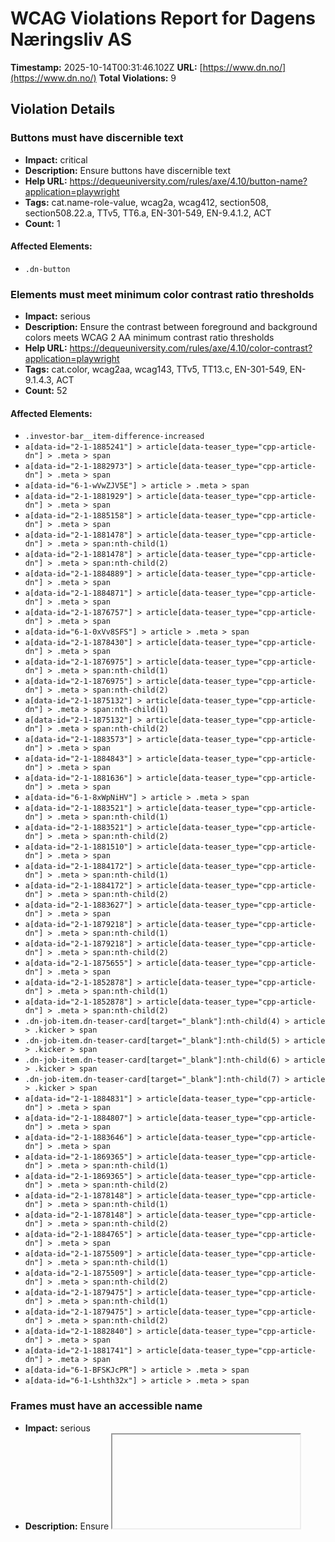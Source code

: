 # WCAG Violations Report for Dagens Næringsliv AS

**Timestamp:** 2025-10-14T00:31:46.102Z
**URL:** [https://www.dn.no/](https://www.dn.no/)
**Total Violations:** 9

## Violation Details

### Buttons must have discernible text

- **Impact:** critical
- **Description:** Ensure buttons have discernible text
- **Help URL:** https://dequeuniversity.com/rules/axe/4.10/button-name?application=playwright
- **Tags:** cat.name-role-value, wcag2a, wcag412, section508, section508.22.a, TTv5, TT6.a, EN-301-549, EN-9.4.1.2, ACT
- **Count:** 1

#### Affected Elements:

- `.dn-button`

### Elements must meet minimum color contrast ratio thresholds

- **Impact:** serious
- **Description:** Ensure the contrast between foreground and background colors meets WCAG 2 AA minimum contrast ratio thresholds
- **Help URL:** https://dequeuniversity.com/rules/axe/4.10/color-contrast?application=playwright
- **Tags:** cat.color, wcag2aa, wcag143, TTv5, TT13.c, EN-301-549, EN-9.1.4.3, ACT
- **Count:** 52

#### Affected Elements:

- `.investor-bar__item-difference-increased`
- `a[data-id="2-1-1885241"] > article[data-teaser_type="cpp-article-dn"] > .meta > span`
- `a[data-id="2-1-1882973"] > article[data-teaser_type="cpp-article-dn"] > .meta > span`
- `a[data-id="6-1-wVwZJV5E"] > article > .meta > span`
- `a[data-id="2-1-1881929"] > article[data-teaser_type="cpp-article-dn"] > .meta > span`
- `a[data-id="2-1-1885158"] > article[data-teaser_type="cpp-article-dn"] > .meta > span`
- `a[data-id="2-1-1881478"] > article[data-teaser_type="cpp-article-dn"] > .meta > span:nth-child(1)`
- `a[data-id="2-1-1881478"] > article[data-teaser_type="cpp-article-dn"] > .meta > span:nth-child(2)`
- `a[data-id="2-1-1884889"] > article[data-teaser_type="cpp-article-dn"] > .meta > span`
- `a[data-id="2-1-1884871"] > article[data-teaser_type="cpp-article-dn"] > .meta > span`
- `a[data-id="2-1-1876757"] > article[data-teaser_type="cpp-article-dn"] > .meta > span`
- `a[data-id="6-1-0xVv8SFS"] > article > .meta > span`
- `a[data-id="2-1-1878430"] > article[data-teaser_type="cpp-article-dn"] > .meta > span`
- `a[data-id="2-1-1876975"] > article[data-teaser_type="cpp-article-dn"] > .meta > span:nth-child(1)`
- `a[data-id="2-1-1876975"] > article[data-teaser_type="cpp-article-dn"] > .meta > span:nth-child(2)`
- `a[data-id="2-1-1875132"] > article[data-teaser_type="cpp-article-dn"] > .meta > span:nth-child(1)`
- `a[data-id="2-1-1875132"] > article[data-teaser_type="cpp-article-dn"] > .meta > span:nth-child(2)`
- `a[data-id="2-1-1883573"] > article[data-teaser_type="cpp-article-dn"] > .meta > span`
- `a[data-id="2-1-1884843"] > article[data-teaser_type="cpp-article-dn"] > .meta > span`
- `a[data-id="2-1-1881636"] > article[data-teaser_type="cpp-article-dn"] > .meta > span`
- `a[data-id="6-1-8xWpNiHV"] > article > .meta > span`
- `a[data-id="2-1-1883521"] > article[data-teaser_type="cpp-article-dn"] > .meta > span:nth-child(1)`
- `a[data-id="2-1-1883521"] > article[data-teaser_type="cpp-article-dn"] > .meta > span:nth-child(2)`
- `a[data-id="2-1-1881510"] > article[data-teaser_type="cpp-article-dn"] > .meta > span`
- `a[data-id="2-1-1884172"] > article[data-teaser_type="cpp-article-dn"] > .meta > span:nth-child(1)`
- `a[data-id="2-1-1884172"] > article[data-teaser_type="cpp-article-dn"] > .meta > span:nth-child(2)`
- `a[data-id="2-1-1883627"] > article[data-teaser_type="cpp-article-dn"] > .meta > span`
- `a[data-id="2-1-1879218"] > article[data-teaser_type="cpp-article-dn"] > .meta > span:nth-child(1)`
- `a[data-id="2-1-1879218"] > article[data-teaser_type="cpp-article-dn"] > .meta > span:nth-child(2)`
- `a[data-id="2-1-1875655"] > article[data-teaser_type="cpp-article-dn"] > .meta > span`
- `a[data-id="2-1-1852878"] > article[data-teaser_type="cpp-article-dn"] > .meta > span:nth-child(1)`
- `a[data-id="2-1-1852878"] > article[data-teaser_type="cpp-article-dn"] > .meta > span:nth-child(2)`
- `.dn-job-item.dn-teaser-card[target="_blank"]:nth-child(4) > article > .kicker > span`
- `.dn-job-item.dn-teaser-card[target="_blank"]:nth-child(5) > article > .kicker > span`
- `.dn-job-item.dn-teaser-card[target="_blank"]:nth-child(6) > article > .kicker > span`
- `.dn-job-item.dn-teaser-card[target="_blank"]:nth-child(7) > article > .kicker > span`
- `a[data-id="2-1-1884831"] > article[data-teaser_type="cpp-article-dn"] > .meta > span`
- `a[data-id="2-1-1884807"] > article[data-teaser_type="cpp-article-dn"] > .meta > span`
- `a[data-id="2-1-1883646"] > article[data-teaser_type="cpp-article-dn"] > .meta > span`
- `a[data-id="2-1-1869365"] > article[data-teaser_type="cpp-article-dn"] > .meta > span:nth-child(1)`
- `a[data-id="2-1-1869365"] > article[data-teaser_type="cpp-article-dn"] > .meta > span:nth-child(2)`
- `a[data-id="2-1-1878148"] > article[data-teaser_type="cpp-article-dn"] > .meta > span:nth-child(1)`
- `a[data-id="2-1-1878148"] > article[data-teaser_type="cpp-article-dn"] > .meta > span:nth-child(2)`
- `a[data-id="2-1-1884765"] > article[data-teaser_type="cpp-article-dn"] > .meta > span`
- `a[data-id="2-1-1875509"] > article[data-teaser_type="cpp-article-dn"] > .meta > span:nth-child(1)`
- `a[data-id="2-1-1875509"] > article[data-teaser_type="cpp-article-dn"] > .meta > span:nth-child(2)`
- `a[data-id="2-1-1879475"] > article[data-teaser_type="cpp-article-dn"] > .meta > span:nth-child(1)`
- `a[data-id="2-1-1879475"] > article[data-teaser_type="cpp-article-dn"] > .meta > span:nth-child(2)`
- `a[data-id="2-1-1882840"] > article[data-teaser_type="cpp-article-dn"] > .meta > span`
- `a[data-id="2-1-1881741"] > article[data-teaser_type="cpp-article-dn"] > .meta > span`
- `a[data-id="6-1-BFSKJcPR"] > article > .meta > span`
- `a[data-id="6-1-Lshth32x"] > article > .meta > span`

### Frames must have an accessible name

- **Impact:** serious
- **Description:** Ensure <iframe> and <frame> elements have an accessible name
- **Help URL:** https://dequeuniversity.com/rules/axe/4.10/frame-title?application=playwright
- **Tags:** cat.text-alternatives, wcag2a, wcag412, section508, section508.22.i, TTv5, TT12.d, EN-301-549, EN-9.4.1.2
- **Count:** 1

#### Affected Elements:

- `iframe[seamless=""]`

### Images must have alternative text

- **Impact:** critical
- **Description:** Ensure <img> elements have alternative text or a role of none or presentation
- **Help URL:** https://dequeuniversity.com/rules/axe/4.10/image-alt?application=playwright
- **Tags:** cat.text-alternatives, wcag2a, wcag111, section508, section508.22.a, TTv5, TT7.a, TT7.b, EN-301-549, EN-9.1.1.1, ACT
- **Count:** 4

#### Affected Elements:

- `iframe[seamless=""], a[data-id="esSTveN2"] > figure > img`
- `iframe[seamless=""], a[data-id="BAes6RD8"] > figure > img`
- `iframe[seamless=""], a[data-id="izOMlTBb"] > figure > img`
- `iframe[seamless=""], a[data-id="1UGDSGGz"] > figure > img`

### Contentinfo landmark should not be contained in another landmark

- **Impact:** moderate
- **Description:** Ensure the contentinfo landmark is at top level
- **Help URL:** https://dequeuniversity.com/rules/axe/4.10/landmark-contentinfo-is-top-level?application=playwright
- **Tags:** cat.semantics, best-practice
- **Count:** 1

#### Affected Elements:

- `.dn-footer-copyright`

### Document should not have more than one contentinfo landmark

- **Impact:** moderate
- **Description:** Ensure the document has at most one contentinfo landmark
- **Help URL:** https://dequeuniversity.com/rules/axe/4.10/landmark-no-duplicate-contentinfo?application=playwright
- **Tags:** cat.semantics, best-practice
- **Count:** 1

#### Affected Elements:

- `.dn-footer`

### Landmarks should have a unique role or role/label/title (i.e. accessible name) combination

- **Impact:** moderate
- **Description:** Ensure landmarks are unique
- **Help URL:** https://dequeuniversity.com/rules/axe/4.10/landmark-unique?application=playwright
- **Tags:** cat.semantics, best-practice
- **Count:** 1

#### Affected Elements:

- `.dn-footer`

### Links must have discernible text

- **Impact:** serious
- **Description:** Ensure links have discernible text
- **Help URL:** https://dequeuniversity.com/rules/axe/4.10/link-name?application=playwright
- **Tags:** cat.name-role-value, wcag2a, wcag244, wcag412, section508, section508.22.a, TTv5, TT6.a, EN-301-549, EN-9.2.4.4, EN-9.4.1.2, ACT
- **Count:** 3

#### Affected Elements:

- `.router-link-active`
- `.button[data-v-86b57d8d=""]:nth-child(3) > a[href$="investor"][data-v-86b57d8d=""]`
- `.dn-link[href$="dngroup.com/"][rel="noopener"]`

### All page content should be contained by landmarks

- **Impact:** moderate
- **Description:** Ensure all page content is contained by landmarks
- **Help URL:** https://dequeuniversity.com/rules/axe/4.10/region?application=playwright
- **Tags:** cat.keyboard, best-practice
- **Count:** 90

#### Affected Elements:

- `a[href$="investor"][data-v-86b57d8d=""] > span[data-v-86b57d8d=""]`
- `.item-decreased.item[data-v-86b57d8d=""]:nth-child(1) > .item-holder[data-v-86b57d8d=""]`
- `.item-decreased.item[data-v-86b57d8d=""]:nth-child(1) > .item-difference-holder-decreased.item-difference-holder[data-v-86b57d8d=""] > .item-difference-decreased.item-difference.item-percentage`
- `.item-increased > .item-holder[data-v-86b57d8d=""]`
- `.investor-bar__item-difference-increased`
- `.item-decreased.item[data-v-86b57d8d=""]:nth-child(3) > .item-holder[data-v-86b57d8d=""]`
- `.item-decreased.item[data-v-86b57d8d=""]:nth-child(3) > .item-difference-holder-decreased.item-difference-holder[data-v-86b57d8d=""] > .item-difference-decreased.item-difference.item-percentage`
- `.item-decreased.item[data-v-86b57d8d=""]:nth-child(4) > .item-holder[data-v-86b57d8d=""]`
- `.item-decreased.item[data-v-86b57d8d=""]:nth-child(4) > .item-difference-holder-decreased.item-difference-holder[data-v-86b57d8d=""] > .item-difference-decreased.item-difference.item-percentage`
- `.item-decreased.item[data-v-86b57d8d=""]:nth-child(5) > .item-holder[data-v-86b57d8d=""]`
- `.item-decreased.item[data-v-86b57d8d=""]:nth-child(5) > .item-difference-holder-decreased.item-difference-holder[data-v-86b57d8d=""] > .item-difference-decreased.item-difference.item-percentage`
- `.dn-group:nth-child(2) > .layout-abb.dn-grid-layout[data-list=""]`
- `a[data-id="6-1-wVwZJV5E"] > article > .dn-card_assets > .default[data-load="eager"][type="picture"]`
- `a[data-id="6-1-wVwZJV5E"] > article > .dn-headline--subhead.title[data-v-6d246014=""]`
- `a[data-id="6-1-wVwZJV5E"] > article > .meta`
- `a[data-id="6-1-wVwZJV5E"] > article > .badge > span`
- `.dn-group:nth-child(3)`
- `a[data-id="2-1-1881929"]`
- `.special > article > .dn-card_assets > .default[data-load="eager"][type="picture"]`
- `.special > article > .dn-headline--subhead.title[data-v-6d246014=""]`
- `a[data-id="2-1-1884942"]`
- `.dn-group:nth-child(5) > .layout-b.dn-grid-layout[data-list=""]`
- `.layout-abb.dn-grid-layout[data-list=""]:nth-child(6)`
- `a[data-id="2-1-1876757"]`
- `a[data-id="6-1-0xVv8SFS"] > article > .dn-card_assets > .default[type="picture"][data-load="lazy"]`
- `a[data-id="6-1-0xVv8SFS"] > article > .dn-headline--subhead.title[data-v-6d246014=""]`
- `a[data-id="6-1-0xVv8SFS"] > article > .meta`
- `a[data-id="6-1-0xVv8SFS"] > article > .badge > span`
- `a[data-id="2-1-1878430"]`
- `a[data-id="2-1-1882824"] > article[data-teaser_type="cpp-article-dn"] > .dn-card_assets`
- `a[data-id="2-1-1882824"] > article[data-teaser_type="cpp-article-dn"] > .kicker > span:nth-child(2)`
- `a[data-id="2-1-1882824"] > article[data-teaser_type="cpp-article-dn"] > .dn-headline--subhead.title[data-v-6d246014=""]`
- `a[data-id="2-1-1882824"] > article[data-teaser_type="cpp-article-dn"] > .meta`
- `a[data-id="2-1-1876975"]`
- `a[data-id="2-1-1883190"] > article[data-teaser_type="cpp-article-dn"] > .dn-card_assets`
- `a[data-id="2-1-1883190"] > article[data-teaser_type="cpp-article-dn"] > .kicker > span:nth-child(2)`
- `a[data-id="2-1-1883190"] > article[data-teaser_type="cpp-article-dn"] > .dn-headline--subhead.title[data-v-6d246014=""]`
- `a[data-id="2-1-1883190"] > article[data-teaser_type="cpp-article-dn"] > .meta`
- `a[data-id="2-1-1875132"]`
- `a[data-id="2-1-1884444"] > article[data-teaser_type="cpp-article-dn"] > .dn-card_assets`
- `a[data-id="2-1-1884444"] > article[data-teaser_type="cpp-article-dn"] > .kicker > span:nth-child(2)`
- `a[data-id="2-1-1884444"] > article[data-teaser_type="cpp-article-dn"] > .dn-headline--subhead.title[data-v-6d246014=""]`
- `a[data-id="2-1-1884444"] > article[data-teaser_type="cpp-article-dn"] > .meta`
- `a[data-id="2-1-1884755"] > article[data-teaser_type="cpp-article-dn"] > .dn-card_assets`
- `a[data-id="2-1-1884755"] > article[data-teaser_type="cpp-article-dn"] > .kicker > span:nth-child(2)`
- `a[data-id="2-1-1884755"] > article[data-teaser_type="cpp-article-dn"] > .dn-headline--subhead.title[data-v-6d246014=""]`
- `a[data-id="2-1-1884755"] > article[data-teaser_type="cpp-article-dn"] > .meta`
- `a[data-id="2-1-1884228"] > article[data-teaser_type="cpp-article-dn"] > .dn-card_assets`
- `a[data-id="2-1-1884228"] > article[data-teaser_type="cpp-article-dn"] > .kicker > span:nth-child(2)`
- `a[data-id="2-1-1884228"] > article[data-teaser_type="cpp-article-dn"] > .dn-headline--subhead.title[data-v-6d246014=""]`
- `a[data-id="2-1-1884228"] > article[data-teaser_type="cpp-article-dn"] > .meta`
- `a[data-id="2-1-1883573"]`
- `.dn-group:nth-child(12) > .layout-b.dn-grid-layout[data-list=""]`
- `a[data-id="2-1-1881636"]`
- `a[data-id="2-1-1884928"] > article[data-teaser_type="cpp-article-dn"] > .dn-card_assets`
- `a[data-id="2-1-1884928"] > article[data-teaser_type="cpp-article-dn"] > .kicker > span:nth-child(2)`
- `a[data-id="2-1-1884928"] > article[data-teaser_type="cpp-article-dn"] > .dn-headline--subhead.title[data-v-6d246014=""]`
- `a[data-id="2-1-1884928"] > article[data-teaser_type="cpp-article-dn"] > .meta`
- `a[data-id="6-1-8xWpNiHV"] > article > .dn-card_assets > .default[type="picture"][data-load="lazy"]`
- `a[data-id="6-1-8xWpNiHV"] > article > .dn-headline--subhead.title[data-v-6d246014=""]`
- `a[data-id="6-1-8xWpNiHV"] > article > .meta`
- `a[data-id="6-1-8xWpNiHV"] > article > .badge > span`
- `div[grouptype="Audience Engagement 2"]`
- `.layout-abb.dn-grid-layout[data-list=""]:nth-child(18)`
- `a[href$="dnjobb.no/"] > span`
- `.dn-job-button`
- `.dn-job-carousel`
- `.dn-edition-collection-top > .layout-bba.dn-grid-layout[data-list=""]`
- `.layout-abb.dn-grid-layout[data-list=""]:nth-child(21)`
- `.dn-edition-collection-top > .layout-b.dn-grid-layout[data-list=""]`
- `a[data-id="2-1-1879475"]`
- `a[data-id="2-1-1880676"] > article[data-teaser_type="cpp-article-dn"] > .dn-card_assets`
- `a[data-id="2-1-1880676"] > article[data-teaser_type="cpp-article-dn"] > .kicker > span:nth-child(2)`
- `a[data-id="2-1-1880676"] > article[data-teaser_type="cpp-article-dn"] > .dn-headline--subhead.title[data-v-6d246014=""]`
- `a[data-id="2-1-1880676"] > article[data-teaser_type="cpp-article-dn"] > .meta`
- `a[data-id="2-1-1882840"]`
- `a[data-id="2-1-1881741"]`
- `a[data-id="6-1-BFSKJcPR"] > article > .dn-card_assets > .default[type="picture"][data-load="lazy"]`
- `a[data-id="6-1-BFSKJcPR"] > article > .kicker`
- `a[data-id="6-1-BFSKJcPR"] > article > .dn-headline--subhead.title[data-v-6d246014=""]`
- `a[data-id="6-1-BFSKJcPR"] > article > .meta`
- `a[data-id="6-1-BFSKJcPR"] > article > .badge > span`
- `a[data-id="6-1-FjKMYULk"] > article > .dn-card_assets > .default[type="picture"][data-load="lazy"]`
- `a[data-id="6-1-FjKMYULk"] > article > .dn-headline--subhead.title[data-v-6d246014=""]`
- `a[data-id="6-1-FjKMYULk"] > article > .meta`
- `a[data-id="6-1-FjKMYULk"] > article > .badge > span`
- `a[data-id="6-1-Lshth32x"] > article > .dn-card_assets > .default[type="picture"][data-load="lazy"]`
- `a[data-id="6-1-Lshth32x"] > article > .dn-headline--subhead.title[data-v-6d246014=""]`
- `a[data-id="6-1-Lshth32x"] > article > .meta`
- `a[data-id="6-1-Lshth32x"] > article > .badge > span`
